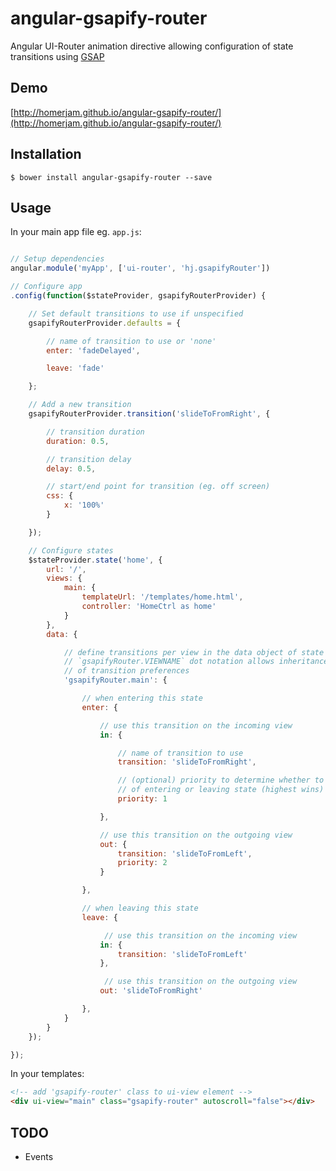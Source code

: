# angular-gsapify-router

Angular UI-Router animation directive allowing configuration of state transitions using [GSAP](http://www.greensock.com/gsap-js/)

## Demo

[http://homerjam.github.io/angular-gsapify-router/](http://homerjam.github.io/angular-gsapify-router/)

## Installation

`$ bower install angular-gsapify-router --save`

## Usage

In your main app file eg. `app.js`:

```javascript

// Setup dependencies
angular.module('myApp', ['ui-router', 'hj.gsapifyRouter'])

// Configure app
.config(function($stateProvider, gsapifyRouterProvider) {

	// Set default transitions to use if unspecified
	gsapifyRouterProvider.defaults = {

        // name of transition to use or 'none'
        enter: 'fadeDelayed',

        leave: 'fade'

    };

	// Add a new transition
	gsapifyRouterProvider.transition('slideToFromRight', {

        // transition duration
        duration: 0.5,

        // transition delay
        delay: 0.5,

        // start/end point for transition (eg. off screen)
        css: {
            x: '100%'
        }

	});

	// Configure states
    $stateProvider.state('home', {
        url: '/',
        views: {
            main: {
                templateUrl: '/templates/home.html',
                controller: 'HomeCtrl as home'
            }
        },
        data: {

            // define transitions per view in the data object of state using
            // `gsapifyRouter.VIEWNAME` dot notation allows inheritance/overwriting
            // of transition preferences
            'gsapifyRouter.main': {

                // when entering this state
                enter: {

                    // use this transition on the incoming view
                    in: {

                        // name of transition to use
                        transition: 'slideToFromRight',

                        // (optional) priority to determine whether to use transition
                        // of entering or leaving state (highest wins)
                        priority: 1

                    },

                    // use this transition on the outgoing view
                    out: {
                        transition: 'slideToFromLeft',
                        priority: 2
                    }

                },

                // when leaving this state
                leave: {

                     // use this transition on the incoming view
                    in: {
                        transition: 'slideToFromLeft'
                    },

                     // use this transition on the outgoing view
                    out: 'slideToFromRight'

                },
            }
        }        
    });

});

```

In your templates:
```html
<!-- add 'gsapify-router' class to ui-view element -->
<div ui-view="main" class="gsapify-router" autoscroll="false"></div>
```

## TODO

* Events
